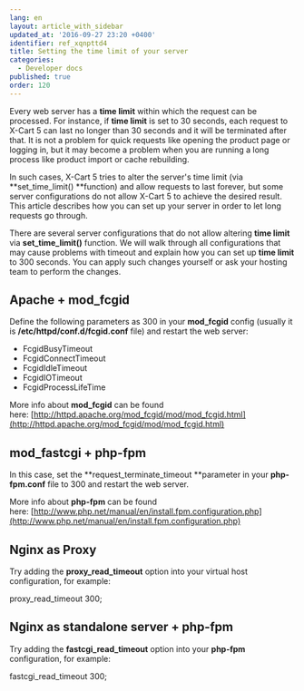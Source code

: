 ```yaml
---
lang: en
layout: article_with_sidebar
updated_at: '2016-09-27 23:20 +0400'
identifier: ref_xqnpttd4
title: Setting the time limit of your server
categories:
  - Developer docs
published: true
order: 120
---
```



Every web server has a **time limit** within which the request can be processed. For instance, if **time limit** is set to 30 seconds, each request to X-Cart 5 can last no longer than 30 seconds and it will be terminated after that. It is not a problem for quick requests like opening the product page or logging in, but it may become a problem when you are running a long process like product import or cache rebuilding.

In such cases, X-Cart 5 tries to alter the server's time limit (via **set_time_limit() **function) and allow requests to last forever, but some server configurations do not allow X-Cart 5 to achieve the desired result. This article describes how you can set up your server in order to let long requests go through.

There are several server configurations that do not allow altering **time limit** via **set_time_limit()** function. We will walk through all configurations that may cause problems with timeout and explain how you can set up **time limit** to 300 seconds. You can apply such changes yourself or ask your hosting team to perform the changes.

## Apache + mod_fcgid

Define the following parameters as 300 in your **mod_fcgid** config (usually it is **/etc/httpd/conf.d/fcgid.conf** file) and restart the web server:

*   FcgidBusyTimeout
*   FcgidConnectTimeout
*   FcgidIdleTimeout
*   FcgidIOTimeout
*   FcgidProcessLifeTime

More info about **mod_fcgid** can be found here: [http://httpd.apache.org/mod_fcgid/mod/mod_fcgid.html](http://httpd.apache.org/mod_fcgid/mod/mod_fcgid.html)

## mod_fastcgi + php-fpm

In this case, set the **request_terminate_timeout **parameter in your **php-fpm.conf** file to 300 and restart the web server.

More info about **php-fpm** can be found here: [http://www.php.net/manual/en/install.fpm.configuration.php](http://www.php.net/manual/en/install.fpm.configuration.php)

## Nginx as Proxy

Try adding the **proxy_read_timeout** option into your virtual host configuration, for example:

proxy_read_timeout 300;

## Nginx as standalone server + php-fpm

Try adding the **fastcgi_read_timeout** option into your **php-fpm** configuration, for example:

fastcgi_read_timeout 300;
